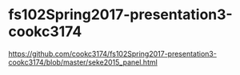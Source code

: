 # fs102Spring2017-presentation3-cookc3174

https://github.com/cookc3174/fs102Spring2017-presentation3-cookc3174/blob/master/seke2015_panel.html
